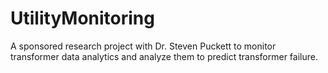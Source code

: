# UtilityMonitoring
A sponsored research project with Dr. Steven Puckett to monitor transformer data analytics and analyze them to predict transformer failure.
